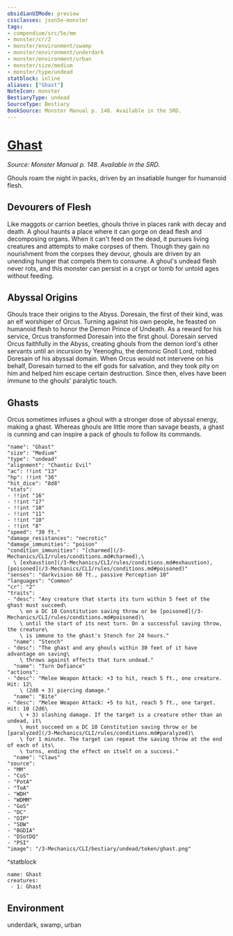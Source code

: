 ```yaml
---
obsidianUIMode: preview
cssclasses: json5e-monster
tags:
- compendium/src/5e/mm
- monster/cr/2
- monster/environment/swamp
- monster/environment/underdark
- monster/environment/urban
- monster/size/medium
- monster/type/undead
statblock: inline
aliases: ["Ghast"]
NoteIcon: monster
BestiaryType: undead
SourceType: Bestiary
BookSource: Monster Manual p. 148. Available in the SRD.
---
```

# [Ghast](3-Mechanics\CLI\bestiary\undead/ghast.md)
*Source: Monster Manual p. 148. Available in the SRD.*  

Ghouls roam the night in packs, driven by an insatiable hunger for humanoid flesh.

## Devourers of Flesh

Like maggots or carrion beetles, ghouls thrive in places rank with decay and death. A ghoul haunts a place where it can gorge on dead flesh and decomposing organs. When it can't feed on the dead, it pursues living creatures and attempts to make corpses of them. Though they gain no nourishment from the corpses they devour, ghouls are driven by an unending hunger that compels them to consume. A ghoul's undead flesh never rots, and this monster can persist in a crypt or tomb for untold ages without feeding.

## Abyssal Origins

Ghouls trace their origins to the Abyss. Doresain, the first of their kind, was an elf worshiper of Orcus. Turning against his own people, he feasted on humanoid flesh to honor the Demon Prince of Undeath. As a reward for his service, Orcus transformed Doresain into the first ghoul. Doresain served Orcus faithfully in the Abyss, creating ghouls from the demon lord's other servants until an incursion by Yeenoghu, the demonic Gnoll Lord, robbed Doresain of his abyssal domain. When Orcus would not intervene on his behalf, Doresain turned to the elf gods for salvation, and they took pity on him and helped him escape certain destruction. Since then, elves have been immune to the ghouls' paralytic touch.

## Ghasts

Orcus sometimes infuses a ghoul with a stronger dose of abyssal energy, making a ghast. Whereas ghouls are little more than savage beasts, a ghast is cunning and can inspire a pack of ghouls to follow its commands.

```statblock
"name": "Ghast"
"size": "Medium"
"type": "undead"
"alignment": "Chaotic Evil"
"ac": !!int "13"
"hp": !!int "36"
"hit_dice": "8d8"
"stats":
- !!int "16"
- !!int "17"
- !!int "10"
- !!int "11"
- !!int "10"
- !!int "8"
"speed": "30 ft."
"damage_resistances": "necrotic"
"damage_immunities": "poison"
"condition_immunities": "[charmed](/3-Mechanics/CLI/rules/conditions.md#charmed),\
  \ [exhaustion](/3-Mechanics/CLI/rules/conditions.md#exhaustion), [poisoned](/3-Mechanics/CLI/rules/conditions.md#poisoned)"
"senses": "darkvision 60 ft., passive Perception 10"
"languages": "Common"
"cr": "2"
"traits":
- "desc": "Any creature that starts its turn within 5 feet of the ghast must succeed\
    \ on a DC 10 Constitution saving throw or be [poisoned](/3-Mechanics/CLI/rules/conditions.md#poisoned)\
    \ until the start of its next turn. On a successful saving throw, the creature\
    \ is immune to the ghast's Stench for 24 hours."
  "name": "Stench"
- "desc": "The ghast and any ghouls within 30 feet of it have advantage on saving\
    \ throws against effects that turn undead."
  "name": "Turn Defiance"
"actions":
- "desc": "Melee Weapon Attack: +3 to hit, reach 5 ft., one creature. Hit: 12\
    \ (2d8 + 3) piercing damage."
  "name": "Bite"
- "desc": "Melee Weapon Attack: +5 to hit, reach 5 ft., one target. Hit: 10 (2d6\
    \ + 3) slashing damage. If the target is a creature other than an undead, it\
    \ must succeed on a DC 10 Constitution saving throw or be [paralyzed](/3-Mechanics/CLI/rules/conditions.md#paralyzed)\
    \ for 1 minute. The target can repeat the saving throw at the end of each of its\
    \ turns, ending the effect on itself on a success."
  "name": "Claws"
"source":
- "MM"
- "CoS"
- "PotA"
- "ToA"
- "WDH"
- "WDMM"
- "GoS"
- "DC"
- "DIP"
- "SDW"
- "BGDIA"
- "DSotDQ"
- "PSI"
"image": "/3-Mechanics/CLI/bestiary/undead/token/ghast.png"
```
^statblock

```encounter-table
name: Ghast
creatures:
 - 1: Ghast
```

## Environment

underdark, swamp, urban